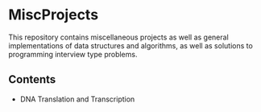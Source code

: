 # MiscProjects
This repository contains miscellaneous projects as well as general implementations of data structures and algorithms, as well as solutions to programming interview type problems.

## Contents
- DNA Translation and Transcription 